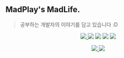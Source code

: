 ## MadPlay's MadLife.
> 공부하는 개발자의 이야기를 담고 있습니다 :D

<p align="center">
  <a href="https://madplay.github.io" target="_blank">
    <img src="https://img.shields.io/badge/blog-MadPlay's%20MadLife.-yellow">
  </a>
  <a>
    <img src="https://img.shields.io/github/last-commit/madplay/madplay.github.io?color=red">
  </a>
  <a>
    <img src="https://img.shields.io/github/commit-activity/m/madplay/madplay.github.io?color=yellow">
  </a>
  <a>
    <img src="https://img.shields.io/github/repo-size/madplay/madplay.github.io">
  </a>
  <a href="https://github.com/madplay/madplay.github.io/blob/master/LICENSE.md">
    <img src="https://img.shields.io/github/license/madplay/madplay.github.io">
  </a>
</p>
<p align="center">
  <a href="https://github.com/madplay" target="_blank">
    <img src="https://img.shields.io/github/stars/madplay/madplay.github.io?style=social">
  </a>
  <a href="https://github.com/madplay" target="_blank">
    <img src="https://img.shields.io/github/followers/madplay?style=social">
  </a>
</p>
